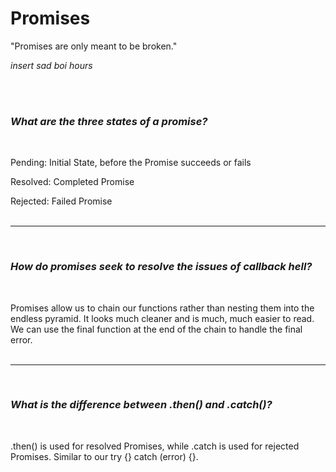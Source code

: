 # Promises

"Promises are only meant to be broken."

*insert sad boi hours*

<br/><br/>

### *What are the three states of a promise?*
<br/>

Pending: Initial State, before the Promise succeeds or fails

Resolved: Completed Promise

Rejected: Failed Promise
<br/><br/><hr/><br/>

### *How do promises seek to resolve the issues of callback hell?*
<br/>

Promises allow us to chain our functions rather than nesting them into the endless pyramid. It looks much cleaner and is much, much easier to read. We can use the final function at the end of the chain to handle the final error.
<br/><br/><hr/><br/>

### *What is the difference between .then() and .catch()?*
<br/>

.then() is used for resolved Promises, while .catch is used for rejected Promises. Similar to our try {} catch (error) {}.

